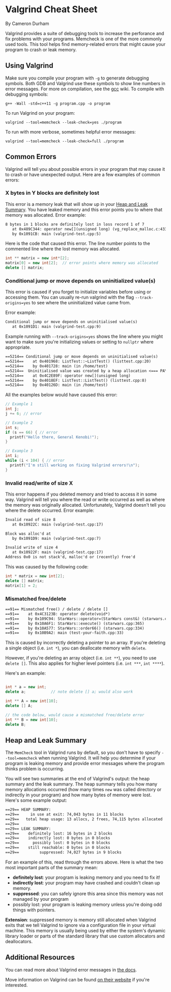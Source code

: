# Valgrind Cheat Sheet

By Cameron Durham

Valgrind provides a suite of debugging tools to increase the perforance and fix problems with your programs.
Memcheck is one of the more commonly used tools.
This tool helps find memory-related errors that might cause your program to crash or leak memory.

## Using Valgrind

Make sure you compile your program with `-g` to generate debugging symbols.
Both GDB and Valgrind use these symbols to show line numbers in error messages.
For more on compilation, see the [gcc](gcc.md) wiki.
To compile with debugging symbols:

```shell
g++ -Wall -std=c++11 -g program.cpp -o program
```

To run Valgrind on your program:

```shell
valgrind --tool=memcheck --leak-check=yes ./program
```

To run with more verbose, sometimes helpful error messages:

```shell
valgrind --tool=memcheck --leak-check=full ./program
```

## Common Errors

Valgrind will tell you about possible errors in your program that may cause it to crash or have unexpected output.
Here are a few examples of common errors:

### X bytes in Y blocks are definitely lost

This error is a memory leak that will show up in your [Heap and Leak Summary](#heap-and-leak-summary).
You have leaked memory and this error points you to where that memory was allocated.
Error example:

```txt
8 bytes in 1 blocks are definitely lost in loss record 1 of 7
   at 0x489C344: operator new[](unsigned long) (vg_replace_malloc.c:433)
   by 0x1091CB: main (valgrind-test.cpp:5)
```

Here is the code that caused this error.
The line number points to the commented line where the lost memory was allocated.

```cpp
int ** matrix = new int*[2];
matrix[0] = new int[2];  // error points where memory was allocated
delete [] matrix;
```

### Conditional jump or move depends on uninitialized value(s)

This error is caused if you forget to initialize variables before using or accessing them. 
You can usually re-run valgrind
with the flag `--track-origins=yes` to see where the uninitialized value came from. 

Error example:

```txt
Conditional jump or move depends on uninitialised value(s)
   at 0x1091D1: main (valgrind-test.cpp:9)
```

Example running with `--track-origins=yes` shows the line where you might want to make sure you're initializing 
values or setting to `nullptr` where appropriate.

```txt
==5214== Conditional jump or move depends on uninitialised value(s)
==5214==    at 0x401968: ListTest::~ListTest() (listtest.cpp:20)
==5214==    by 0x401728: main (in /home/test)
==5214==  Uninitialised value was created by a heap allocation <=== PAY ATTENTION TO THESE NOTES
==5214==    at 0x4C2E89F: operator new[](unsigned long)
==5214==    by 0x4018EF: ListTest::ListTest() (listtest.cpp:8)
==5214==    by 0x40126D: main (in /home/test)
```

All the examples below would have caused this error:

```cpp
// Example 1
int j;
j += 6; // error

// Example 2
int s;
if (s == 66) { // error
  printf("Hello there, General Kenobi!");
}

// Example 3
int i;
while (i < 104) { // error
  printf("I'm still working on fixing Valgrind errors!\n");
}
```



### Invalid read/write of size X

This error happens if you deleted memory and tried to access it in some way.
Valgrind will tell you where the read or write occurred as well as where the memory was originally allocated.
Unfortunately, Valgrind doesn't tell you where the delete occurred.
Error example:

```txt
Invalid read of size 8
   at 0x10922C: main (valgrind-test.cpp:17)

Block was alloc'd at
   by 0x1091D9: main (valgrind-test.cpp:7)

Invalid write of size 4
   at 0x10922F: main (valgrind-test.cpp:17)
Address 0x0 is not stack'd, malloc'd or (recently) free'd
```

This was caused by the following code:

```cpp
int * matrix = new int[2];
delete [] matrix;
matrix[1] = 2;
```

### Mismatched free/delete

```txt
==91== Mismatched free() / delete / delete []
==91==    at 0x4C3123B: operator delete(void*) 
==91==    by 0x109C94: StarWars::operator=(StarWars const&) (starwars.cpp:183)
==91==    by 0x10A6F1: StarWars::execute() (starwars.cpp:365)
==91==    by 0x10A577: StarWars::order66() (starwars.cpp:334)
==91==    by 0x10B9A2: main (test-your-faith.cpp:33)
```

This is caused by incorrectly deleting a pointer to an array. If you're deleting a
single object (i.e. `int *`), you can deallocate memory with `delete`.

However, if you're deleting an array object (i.e. `int **`), you need to use `delete []`. This
also applies for higher level pointers (i.e. `int ***`, `int ****`).

Here's an example:

```cpp

int * a = new int;
delete a;           // note delete [] a; would also work

int ** A = new int[10];
delete [] A;

// the code below, would cause a mismatched free/delete error
int ** B = new int[10];
delete B;
```


## Heap and Leak Summary

The `MemCheck` tool in Valgrind runs by default, so you don't have to specify `--tool=memcheck` when running Valgrind.
It will help you determine if your program is leaking memory and provide error messages where the program thinks problem is occurring.

You will see two summaries at the end of Valgrind's output: the heap summary and the leak summary.
The heap summary tells you how many memory allocations occurred (how many times `new` was called directory or indirectly in your program) and how many bytes of memory were lost.
Here's some example output:

```txt
==29== HEAP SUMMARY:
==29==     in use at exit: 74,043 bytes in 11 blocks
==29==   total heap usage: 13 allocs, 2 frees, 74,115 bytes allocated
==29==
==29== LEAK SUMMARY:
==29==    definitely lost: 16 bytes in 2 blocks
==29==    indirectly lost: 0 bytes in 0 blocks
==29==      possibly lost: 0 bytes in 0 blocks
==29==    still reachable: 0 bytes in 0 blocks
==29==         suppressed: 74,027 bytes in 9 blocks
```

For an example of this, read through the errors above.
Here is what the two most important parts of the summary mean:

- **definitely lost**: your program is leaking memory and you need to fix it!
- **indirectly lost**: your program may have crashed and couldn't clean up memory.
- **suppressed**: you can safely ignore this area since this memory was not managed by your program
- possibly lost: your program is leaking memory unless you're doing odd things with pointers.


**Extension**: suppressed memory is memory still allocated when Valgrind exits that we tell Valgrind to ignore via a configuration file in your virtual machine.
This memory is usually being used by either the system's dynamic library loader or parts of the standard library that use custom allocators and deallocators.

## Additional Resources

You can read more about Valgrind error messages in [the docs](http://valgrind.org/docs/manual/mc-manual.html#mc-manual.errormsgs).

Move information on Valgrind can be found [on their website](http://valgrind.org) if you're interested.
